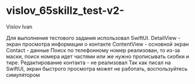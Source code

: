 # vislov_65skillz_test-v2-
Vislov Ivan

Для выполнения тестового задания использовал SwiftUI.
DetailView - экран просмотра информации о контакте
ContentView - основной экран
Contact - данные
Поиск по телефонному номер реализован, то из-за маски, поиск номера идет частями или же нужно прописывать скобки и тире. 
Редактирование контакта - не реализовал 
Так как писал на SwiftUI, экран быстрого просмотра может не работать, воспользуйтесь симулятором
